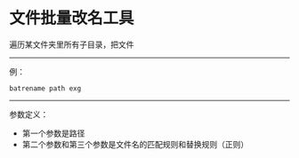 # 文件批量改名工具

遍历某文件夹里所有子目录，把文件

---

例：

    batrename path exg

---

参数定义：

- 第一个参数是路径
- 第二个参数和第三个参数是文件名的匹配规则和替换规则（正则）